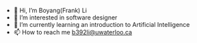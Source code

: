 - 👋 Hi, I’m Boyang(Frank) Li
- 👀 I’m interested in software designer
- 🌱 I’m currently learning an introduction to Artificial Intelligence
- 📫 How to reach me b392li@uwaterloo.ca

<!---
Frankli05211/Frankli05211 is a ✨ special ✨ repository because its `README.md` (this file) appears on your GitHub profile.
You can click the Preview link to take a look at your changes.
--->
